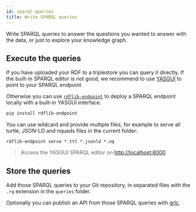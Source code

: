 ```yaml
---
id: sparql-queries
title: Write SPARQL queries
---
```


Write SPARQL queries to answer the questions you wanted to answer with the data, or just to explore your knowledge graph.

## Execute the queries

If you have uploaded your RDF to a triplestore you can query it directly. If the built-in SPARQL editor is not good, we recommend to use [YASGUI](https://yasgui.triply.cc) to point to your SPARQL endpoint

Otherwise you can use [`rdflib-endpoint`](https://github.com/vemonet/rdflib-endpoint) to deploy a SPARQL endpoint locally with a built-in YASGUI interface.

```bash
pip install rdflib-endpoint
```

You can use wildcard and provide multiple files, for  example to serve all turtle, JSON-LD and nquads files in the current  folder:

```
rdflib-endpoint serve *.ttl *.jsonld *.nq
```

> Access the YASGUI SPARQL editor on [http://localhost:8000](http://localhost:8000)

## Store the queries

Add those SPARQL queries to your Git repository, in separated files with the `.rq` extension in the `queries` folder.

Optionally you can publish an API from those SPARQL queries with [grlc](http://grlc.io/).
